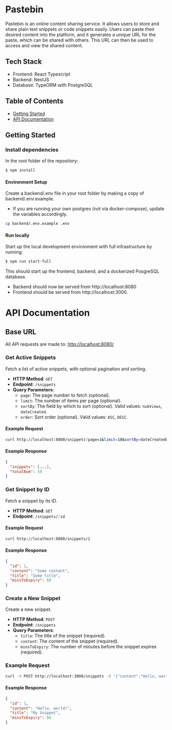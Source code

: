 # Pastebin

Pastebin is an online content sharing service. It allows users to store and share plain text snippets or code snippets easily. Users can paste their desired content into the platform, and it generates a unique URL for the paste, which can be shared with others. This URL can then be used to access and view the shared content.

## Tech Stack

- Frontend: React Typescript
- Backend: NestJS
- Database: TypeORM with PostgreSQL

## Table of Contents

- [Getting Started](#getting-started)
- [API Documentation](#api-documentation)

## Getting Started

### Install dependencies

In the root folder of the repository:

```sh
$ npm install
```

#### Environment Setup

Create a backend/.env file in your root folder by making a copy of backend/.env.example.

- If you are running your own postgres (not via docker-compose), update the variables accordingly.

```bash
cp backend/.env.example .env
```

#### Run locally

Start up the local development environment with full infrastructure by running:

```sh
$ npm run start-full
```

This should start up the frontend, backend, and a dockerized PosgreSQL database.

- Backend should now be served from http://localhost:8080
- Frontend should be served from http://localhost:3000.

# API Documentation

## Base URL

All API requests are made to: [http://localhost:8080/](http://localhost:8080/)

### Get Active Snippets

Fetch a list of active snippets, with optional pagination and sorting.

- **HTTP Method**: `GET`
- **Endpoint**: `/snippets`
- **Query Parameters**:
  - `page`: The page number to fetch (optional).
  - `limit`: The number of items per page (optional).
  - `sortBy`: The field by which to sort (optional). Valid values: `numViews`, `dateCreated`.
  - `order`: Sort order (optional). Valid values: `ASC`, `DESC`.

#### Example Request

```bash
curl http://localhost:8080/snippets?page=1&limit=10&sortBy=dateCreated&order=DESC
```

#### Example Response

```json
{
  "snippets": [...],
  "totalNum": 50
}
```

### Get Snippet by ID

Fetch a snippet by its ID.

- **HTTP Method**: `GET`
- **Endpoint**: `/snippets/:id`

#### Example Request

```bash
curl http://localhost:8080/snippets/1
```

#### Example Response

```json
{
  "id": 1,
  "content": "Some content",
  "title": "Some title",
  "minsToExpiry": 60
}
```

### Create a New Snippet

Create a new snippet.

- **HTTP Method**: `POST`
- **Endpoint**: `/snippets`
- **Query Parameters**:
  - `title`: The title of the snippet (required).
  - `content`: The content of the snippet (required).
  - `minsToExpiry`: The number of minutes before the snippet expires (required).

### Example Request

```bash
curl -X POST http://localhost:3000/snippets -d '{"content":"Hello, world!", "title":"My Snippet", "minsToExpiry": 60}'
```

#### Example Response

```json
{
  "id": 1,
  "content": "Hello, world!",
  "title": "My Snippet",
  "minsToExpiry": 60
}
```
